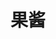 ---
description: 类微信的社交app，技术上看起来没问题，就看能不能有像微信那样偷通讯录的机会了。
layout: post
results:
- primaryGenreName: Social Networking
  version: '1.0.0'
  artworkUrl100: http://a673.phobos.apple.com/us/r30/Purple5/v4/87/b4/17/87b41738-ed76-2465-9ede-9d20c052fcdc/mzl.maonvdqj.png
  trackViewUrl: https://itunes.apple.com/cn/app/guo-jiang/id845657549?mt=8&uo=4
  artworkUrl60: http://a753.phobos.apple.com/us/r30/Purple4/v4/80/47/55/8047559a-b1fe-11b5-ad5d-a7a84904cf85/AppIcon60x60_2x.png
  minimumOsVersion: '7.0'
  sellerName: HWSKY INC.
  supportedDevices:
  - iPadMini4G
  - iPhone4
  - iPodTouchFifthGen
  - iPhone5c
  - iPad23G
  - iPad2Wifi
  - iPadFourthGen
  - iPadThirdGen
  - iPadThirdGen4G
  - iPadFourthGen4G
  - iPhone5
  - iPhone5s
  - iPadMini
  - iPhone4S
  genres:
  - 社交
  - 生活
  trackName: 果酱
  description: '果酱（www.mobjam.com）是为全球华人打造，传递和分享各地文化的移动端即时交流平台，娱乐，生活，休闲，社交的最佳选择。更是商家免费发布同城服务信息的好地方。沟通，从此没有时差。


    - 可以随时随地的浏览查看: 附近的日志, 附近的群, 附近的聊天以及附近的人, 即使异国他乡也不会再感到孤单。

    - 绝对的隐私保护, 私密安全, 用户至上。您的信息，您来掌控。

    - 新鲜热门的内容抢先看，各位网络达人的聚集地。

    - 发现生活中的无限新奇和精彩, 网罗身边的休闲娱乐, 生活情感, 留学移民等资讯。

    - 即时聊天功能，支持发送语音，文字，图片等聊天消息, 随时聊天, 随时在线。

    - 支持群聊天, 公开群, 私密群, 临时群满足和不同朋友的沟通需求。

    - 认识新朋友, 发现身边的人。

    - 免费推广您的产品与服务。'
  price: 0
  trackId: 845657549
  releaseDate: '2014-08-08T22:41:02Z'
  screenshotUrls:
  - http://a4.mzstatic.com/us/r30/Purple4/v4/c0/de/ca/c0deca2e-b5af-8943-cc66-d2d46510d052/screen1136x1136.jpeg
  - http://a2.mzstatic.com/us/r30/Purple3/v4/c6/ca/4c/c6ca4c76-8a8c-2702-ee73-195998a01406/screen1136x1136.jpeg
  - http://a2.mzstatic.com/us/r30/Purple3/v4/3c/e0/7a/3ce07a44-c2ae-7c6d-9053-826018bb3d42/screen1136x1136.jpeg
  - http://a2.mzstatic.com/us/r30/Purple3/v4/5e/94/3e/5e943ea0-113d-e1fd-c1dc-090d21c05258/screen1136x1136.jpeg
  - http://a2.mzstatic.com/us/r30/Purple4/v4/9a/d2/91/9ad29186-71f0-992d-1f6c-3ec2369a974a/screen1136x1136.jpeg
  artistViewUrl: https://itunes.apple.com/cn/artist/hwsky-inc./id845657552?uo=4
  primaryGenreId: 6005
  userRatingCount: 27
  averageUserRatingForCurrentVersion: 4.5
  kind: software
  fileSizeBytes: '11091967'
  bundleId: com.hwsky.app.mobjam
  trackContentRating: 17+
  artistName: HWSKY INC.
  trackCensoredName: 果酱
  isGameCenterEnabled: false
  contentAdvisoryRating: 17+
  languageCodesISO2A:
  - ZH
  averageUserRating: 4.5
  features: &a []
  wrapperType: software
  artworkUrl512: http://a673.phobos.apple.com/us/r30/Purple5/v4/87/b4/17/87b41738-ed76-2465-9ede-9d20c052fcdc/mzl.maonvdqj.png
  formattedPrice: 免费
  artistId: 845657552
  genreIds:
  - '6005'
  - '6012'
  currency: CNY
  ipadScreenshotUrls: *a
category: 社交
tags: tag1
resultCount: 1
title: 果酱

---
